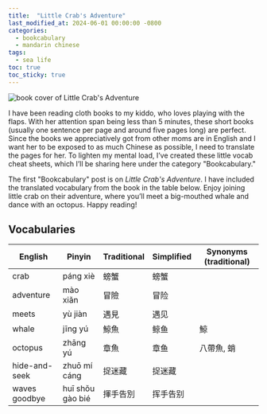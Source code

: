 ```yaml
---
title:  "Little Crab's Adventure"
last_modified_at: 2024-06-01 00:00:00 -0800
categories:
  - bookcabulary
  - mandarin chinese
tags:
  - sea life
toc: true
toc_sticky: true
---
```


![book cover of Little Crab's Adventure](https://i.imgur.com/yPl6cb2.jpg)

I have been reading cloth books to my kiddo, who loves playing with the flaps. With her attention span being less than 5 minutes, these short books (usually one sentence per page and around five pages long) are perfect. Since the books we appreciatively got from other moms are in English and I want her to be exposed to as much Chinese as possible, I need to translate the pages for her. To lighten my mental load, I’ve created these little vocab cheat sheets, which I’ll be sharing here under the category "Bookcabulary."

The first "Bookcabulary" post is on *Little Crab's Adventure*. I have included the translated vocabulary from the book in the table below. Enjoy joining little crab on their adventure, where you’ll meet a big-mouthed whale and dance with an octopus. Happy reading!

## Vocabularies

| English | Pinyin  | Traditional  |  Simplified | Synonyms (traditional)
|-----|---|---|---|---|
| crab | páng xiè | 螃蟹 | 螃蟹 | |
| adventure | mào xiǎn | 冒險 |  冒险 | |
| meets | yù jiàn  | 遇見 | 遇见 |   | |
| whale | jīng yú | 鯨魚 | 鲸鱼 | 鯨
| octopus | zhāng yú | 章魚 | 章鱼 | 八帶魚,  蛸 |
| hide-and-seek | zhuō mí cáng  | 捉迷藏  |  捉迷藏 |   |
| waves goodbye | huī shǒu gào bié  | 揮手告別 | 挥手告别 |   |
